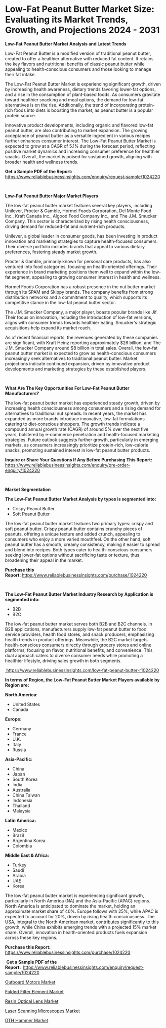 <p><h1>Low-Fat Peanut Butter Market Size: Evaluating its Market Trends, Growth, and Projections 2024 - 2031</h1></p><p><strong>Low-Fat Peanut Butter Market Analysis and Latest Trends</strong></p>
<p><p>Low-Fat Peanut Butter is a modified version of traditional peanut butter, created to offer a healthier alternative with reduced fat content. It retains the key flavors and nutritional benefits of classic peanut butter while appealing to health-conscious consumers and those looking to manage their fat intake. </p><p>The Low-Fat Peanut Butter Market is experiencing significant growth, driven by increasing health awareness, dietary trends favoring lower-fat options, and a rise in the consumption of plant-based foods. As consumers gravitate toward healthier snacking and meal options, the demand for low-fat alternatives is on the rise. Additionally, the trend of incorporating protein-rich foods into diets is boosting the market, as peanut butter is a popular protein source. </p><p>Innovative product developments, including organic and flavored low-fat peanut butter, are also contributing to market expansion. The growing acceptance of peanut butter as a versatile ingredient in various recipes further enhances consumer interest. The Low-Fat Peanut Butter Market is expected to grow at a CAGR of 5.1% during the forecast period, reflecting positive market dynamics and increasing consumer preference for healthier snacks. Overall, the market is poised for sustained growth, aligning with broader health and wellness trends.</p></p>
<p><strong>Get a Sample PDF of the Report:&nbsp;</strong> <a href="https://www.reliablebusinessinsights.com/enquiry/request-sample/1024220">https://www.reliablebusinessinsights.com/enquiry/request-sample/1024220</a></p>
<p>&nbsp;</p>
<p><strong>Low-Fat Peanut Butter Major Market Players</strong></p>
<p><p>The low-fat peanut butter market features several key players, including Unilever, Procter & Gamble, Hormel Foods Corporation, Del Monte Food Inc., Kraft Canada Inc., Algood Food Company Inc., and The J.M. Smucker Company. This sector is characterized by rising health consciousness, driving demand for reduced-fat and nutrient-rich products.</p><p>Unilever, a global leader in consumer goods, has been investing in product innovation and marketing strategies to capture health-focused consumers. Their diverse portfolio includes brands that appeal to various dietary preferences, fostering steady market growth.</p><p>Procter & Gamble, primarily known for personal care products, has also ventured into food categories, focusing on health-oriented offerings. Their experience in brand marketing positions them well to expand within the low-fat segment, appealing to growing consumer interest in health and wellness.</p><p>Hormel Foods Corporation has a robust presence in the nut butter market through its SPAM and Skippy brands. The company benefits from strong distribution networks and a commitment to quality, which supports its competitive stance in the low-fat peanut butter sector.</p><p>The J.M. Smucker Company, a major player, boasts popular brands like Jif. Their focus on innovation, including the introduction of low-fat versions, aligns with consumer trends towards healthier eating. Smucker's strategic acquisitions help expand its market reach.</p><p>As of recent financial reports, the revenues generated by these companies are significant, with Kraft Heinz reporting approximately $26 billion, and The J.M. Smucker Company around $8 billion in total sales. Overall, the low-fat peanut butter market is expected to grow as health-conscious consumers increasingly seek alternatives to traditional peanut butter. Market projections indicate continued expansion, driven by innovative product developments and marketing strategies by these established players.</p></p>
<p>&nbsp;</p>
<p><strong>What Are The Key Opportunities For Low-Fat Peanut Butter Manufacturers?</strong></p>
<p><p>The low-fat peanut butter market has experienced steady growth, driven by increasing health consciousness among consumers and a rising demand for alternatives to traditional nut spreads. In recent years, the market has expanded as more brands introduce innovative, low-fat formulations catering to diet-conscious shoppers. The growth trends indicate a compound annual growth rate (CAGR) of around 5% over the next five years, bolstered by e-commerce penetration and health-focused marketing strategies. Future outlook suggests further growth, particularly in emerging markets, as consumers increasingly prioritize protein-rich, low-calorie snacks, promoting sustained interest in low-fat peanut butter products.</p></p>
<p><strong>Inquire or Share Your Questions If Any Before Purchasing This Report:</strong> <a href="https://www.reliablebusinessinsights.com/enquiry/pre-order-enquiry/1024220">https://www.reliablebusinessinsights.com/enquiry/pre-order-enquiry/1024220</a></p>
<p>&nbsp;</p>
<p><strong>Market Segmentation</strong></p>
<p><strong>The Low-Fat Peanut Butter Market Analysis by types is segmented into:</strong></p>
<p><ul><li>Crispy Peanut Butter</li><li>Soft Peanut Butter</li></ul></p>
<p><p>The low-fat peanut butter market features two primary types: crispy and soft peanut butter. Crispy peanut butter contains crunchy pieces of peanuts, offering a unique texture and added crunch, appealing to consumers who enjoy a more varied mouthfeel. On the other hand, soft peanut butter has a smooth, creamy consistency, making it easier to spread and blend into recipes. Both types cater to health-conscious consumers seeking lower-fat options without sacrificing taste or texture, thus broadening their appeal in the market.</p></p>
<p><strong>Purchase this Report:&nbsp;</strong><a href="https://www.reliablebusinessinsights.com/purchase/1024220">https://www.reliablebusinessinsights.com/purchase/1024220</a></p>
<p>&nbsp;</p>
<p><strong>The Low-Fat Peanut Butter Market Industry Research by Application is segmented into:</strong></p>
<p><ul><li>B2B</li><li>B2C</li></ul></p>
<p><p>The low-fat peanut butter market serves both B2B and B2C channels. In B2B applications, manufacturers supply low-fat peanut butter to food service providers, health food stores, and snack producers, emphasizing health trends in product offerings. Meanwhile, the B2C market targets health-conscious consumers directly through grocery stores and online platforms, focusing on flavor, nutritional benefits, and convenience. This dual approach caters to diverse consumer needs while promoting a healthier lifestyle, driving sales growth in both segments.</p></p>
<p><a href="https://www.reliablebusinessinsights.com/low-fat-peanut-butter-r1024220">&nbsp;https://www.reliablebusinessinsights.com/low-fat-peanut-butter-r1024220</a></p>
<p><strong>In terms of Region, the Low-Fat Peanut Butter Market Players available by Region are:</strong></p>
<p>
    <p> <strong> North America: </strong>
        <ul>
            <li>United States</li>
            <li>Canada</li>
        </ul>
        </p> 
    <p> <strong> Europe: </strong>
        <ul>
            <li>Germany</li>
            <li>France</li>
            <li>U.K.</li>
            <li>Italy</li>
            <li>Russia</li>
        </ul>
        </p> 
    <p> <strong> Asia-Pacific: </strong>
        <ul>
            <li>China</li>
            <li>Japan</li>
            <li>South Korea</li>
            <li>India</li>
            <li>Australia</li>
            <li>China Taiwan</li>
            <li>Indonesia</li>
            <li>Thailand</li>
            <li>Malaysia</li>
        </ul>
        </p> 
    <p> <strong> Latin America: </strong>
        <ul>
            <li>Mexico</li>
            <li>Brazil</li>
            <li>Argentina Korea</li>
            <li>Colombia</li>
        </ul>
        </p> 
    <p> <strong> Middle East & Africa: </strong>
        <ul>
            <li>Turkey</li>
            <li>Saudi</li>
            <li>Arabia</li>
            <li>UAE</li>
            <li>Korea</li>
        </ul>
    </p>
    </p>
<p><p>The low-fat peanut butter market is experiencing significant growth, particularly in North America (NA) and the Asia-Pacific (APAC) regions. North America is anticipated to dominate the market, holding an approximate market share of 40%. Europe follows with 25%, while APAC is expected to account for 20%, driven by rising health consciousness. The USA, integral to the North American market, contributes significantly to this growth, while China exhibits emerging trends with a projected 15% market share. Overall, innovation in health-oriented products fuels expansion across these key regions.</p></p>
<p><strong>Purchase this Report: </strong><a href="https://www.reliablebusinessinsights.com/purchase/1024220">https://www.reliablebusinessinsights.com/purchase/1024220</a></p>
<p>&nbsp;<strong>Get a Sample PDF of the Report:&nbsp;&nbsp;</strong><a href="https://www.reliablebusinessinsights.com/enquiry/request-sample/1024220">https://www.reliablebusinessinsights.com/enquiry/request-sample/1024220</a></p>
<p><strong></strong></p>
<p><p><a href="https://www.linkedin.com/pulse/global-outboard-motors-industry-analysis-report-market-size-bfb0f?trackingId=8TN9RnQhTDeWuMWdCyi1sw%3D%3D">Outboard Motors Market</a></p><p><a href="https://issuu.com/reportprime-2/docs/folded-filter-element-market-size-2_4c71917690c315">Folded Filter Element Market</a></p><p><a href="https://issuu.com/reportprime-2/docs/resin-optical-lens-market-size-2030_8b750ee5252521">Resin Optical Lens Market</a></p><p><a href="https://www.linkedin.com/pulse/deep-dive-laser-scanning-microscopes-market-itstrends-segmentation-juryf?trackingId=CRikQEomTy6e8H6AJqYOlg%3D%3D">Laser Scanning Microscopes Market</a></p><p><a href="https://www.linkedin.com/pulse/global-dth-hammer-industry-analysis-share-growth-trends-d1obc?trackingId=mpYNANFyQBCQA6byRI4u1g%3D%3D">DTH Hammer Market</a></p></p>